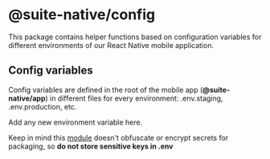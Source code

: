 # @suite-native/config

This package contains helper functions based on configuration variables for different environments of our React Native mobile application.

## Config variables

Config variables are defined in the root of the mobile app (**@suite-native/app**) in different files for every environment: .env.staging, .env.production, etc.

Add any new environment variable here.

Keep in mind this [module](https://www.npmjs.com/package/react-native-config) doesn't obfuscate or encrypt secrets for packaging, so **do not store sensitive keys in .env**
